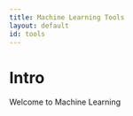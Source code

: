 ```yaml
---
title: Machine Learning Tools
layout: default
id: tools
---
```


# Intro

Welcome to Machine Learning
